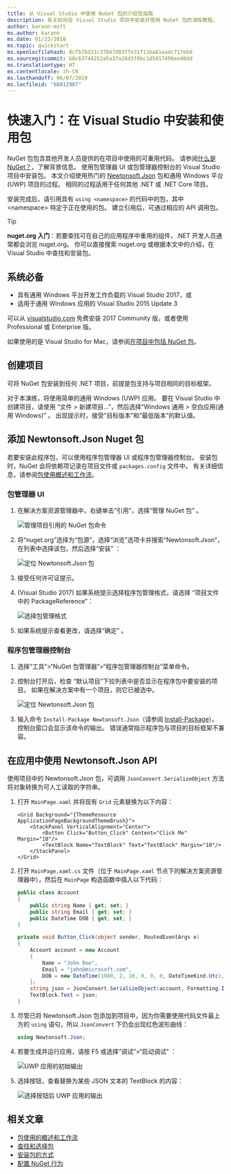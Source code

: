 ```yaml
---
title: 从 Visual Studio 中使用 NuGet 包的介绍性指南
description: 有关如何在 Visual Studio 项目中安装并使用 NuGet 包的演练教程。
author: karann-msft
ms.author: karann
ms.date: 01/23/2018
ms.topic: quickstart
ms.openlocfilehash: 8cfb7bd31c37847d83ffe31f11ba61eadc717eb8
ms.sourcegitcommit: b8c63744252a5a37a2843f6bc1d5917496ee40dd
ms.translationtype: HT
ms.contentlocale: zh-CN
ms.lasthandoff: 06/07/2019
ms.locfileid: "66812907"
---
```

# <a name="quickstart-install-and-use-a-package-in-visual-studio"></a>快速入门：在 Visual Studio 中安装和使用包

NuGet 包包含其他开发人员提供的在项目中使用的可重用代码。 请参阅[什么是 NuGet？](../What-is-NuGet.md)，了解背景信息。 使用包管理器 UI 或包管理器控制台的 Visual Studio 项目中安装包。 本文介绍使用热门的 [Newtonsoft.Json](https://www.nuget.org/packages/Newtonsoft.Json/) 包和通用 Windows 平台 (UWP) 项目的过程。 相同的过程适用于任何其他 .NET 或 .NET Core 项目。

安装完成后，请引用具有 `using <namespace>` 的代码中的包，其中 \<namespace\> 特定于正在使用的包。 建立引用后，可通过相应的 API 调用包。

> [!Tip]
> **nuget.org 入门**：若要查找可在自己的应用程序中重用的组件，.NET 开发人员通常都会浏览 nuget.org。 你可以直接搜索 nuget.org 或根据本文中的介绍，在 Visual Studio 中查找和安装包。

## <a name="prerequisites"></a>系统必备

- 具有通用 Windows 平台开发工作负载的 Visual Studio 2017，或
- 适用于通用 Windows 应用的 Visual Studio 2015 Update 3

可以从 [visualstudio.com](https://www.visualstudio.com/) 免费安装 2017 Community 版，或者使用 Professional 或 Enterprise 版。

如果使用的是 Visual Studio for Mac，请参阅[在项目中包括 NuGet 包](/visualstudio/mac/nuget-walkthrough)。

## <a name="create-a-project"></a>创建项目

可将 NuGet 包安装到任何 .NET 项目，前提是包支持与项目相同的目标框架。

对于本演练，将使用简单的通用 Windows (UWP) 应用。 要在 Visual Studio 中创建项目，请使用  “文件 > 新建项目...”，然后选择“Windows 通用 > 空白应用(通用 Windows)”  。 出现提示时，接受“目标版本”和“最低版本”的默认值。

## <a name="add-the-newtonsoftjson-nuget-package"></a>添加 Newtonsoft.Json Nuget 包

若要安装此程序包，可以使用程序包管理器 UI 或程序包管理器控制台。 安装包时，NuGet 会将依赖项记录在项目文件或 `packages.config` 文件中。 有关详细信息，请参阅[包使用概述和工作流](../consume-packages/Overview-and-Workflow.md)。

### <a name="package-manager-ui"></a>包管理器 UI

1. 在解决方案资源管理器中，右键单击“引用”，选择“管理 NuGet 包”   。

    ![管理项目引用的 NuGet 包命令](media/QS_Use-02-ManageNuGetPackages.png)

1. 将“nuget.org”选择为“包源”，选择“浏览”选项卡并搜索“Newtonsoft.Json”，在列表中选择该包，然后选择“安装”     ：

    ![定位 Newtonsoft.Json 包](media/QS_Use-03-NewtonsoftJson.png)

1. 接受任何许可证提示。

1. (Visual Studio 2017) 如果系统提示选择程序包管理格式，请选择  “项目文件中的 PackageReference”：

    ![选择包管理格式](media/QS_Use-03b-SelectFormat.png)

1. 如果系统提示查看更改，请选择“确定”  。

### <a name="package-manager-console"></a>程序包管理器控制台

1. 选择“工具”>“NuGet 包管理器”>“程序包管理器控制台”菜单命令。 

1. 控制台打开后，检查  “默认项目”下拉列表中是否显示在程序包中要安装的项目。 如果在解决方案中有一个项目，则它已被选中。

    ![定位 Newtonsoft.Json 包](media/QS_Use-08-Console1.png)

1. 输入命令 `Install-Package Newtonsoft.Json`（请参阅 [Install-Package](../tools/ps-ref-install-package.md)）。 控制台窗口会显示该命令的输出。 错误通常指示程序包与项目的目标框架不兼容。

## <a name="use-the-newtonsoftjson-api-in-the-app"></a>在应用中使用 Newtonsoft.Json API

使用项目中的 Newtonsoft.Json 包，可调用 `JsonConvert.SerializeObject` 方法将对象转换为可人工读取的字符串。

1. 打开 `MainPage.xaml` 并将现有 `Grid` 元素替换为以下内容：

    ```xaml
    <Grid Background="{ThemeResource ApplicationPageBackgroundThemeBrush}">
        <StackPanel VerticalAlignment="Center">
            <Button Click="Button_Click" Content="Click Me" Margin="10"/>
            <TextBlock Name="TextBlock" Text="TextBlock" Margin="10"/>
        </StackPanel>
    </Grid>
    ```

1. 打开 `MainPage.xaml.cs` 文件（位于 `MainPage.xaml` 节点下的解决方案资源管理器中），然后在 `MainPage` 构造函数中插入以下代码：

    ```cs
    public class Account
    {
        public string Name { get; set; }
        public string Email { get; set; }
        public DateTime DOB { get; set; }
    }

    private void Button_Click(object sender, RoutedEventArgs e)
    {
        Account account = new Account
        {
            Name = "John Doe",
            Email = "john@microsoft.com",
            DOB = new DateTime(1980, 2, 20, 0, 0, 0, DateTimeKind.Utc),
        };
        string json = JsonConvert.SerializeObject(account, Formatting.Indented);
        TextBlock.Text = json;
    }
    ```

1. 尽管已将 Newtonsoft.Json 包添加到项目中，因为你需要使用代码文件最上方的 `using` 语句，所以 `JsonConvert` 下仍会出现红色波形曲线：

    ```cs
    using Newtonsoft.Json;
    ```

1. 若要生成并运行应用，请按 F5 或选择“调试”>“启动调试”  ：

    ![UWP 应用的初始输出](media/QS_Use-06-AppStart.png)

1. 选择按钮，查看替换为某些 JSON 文本的 TextBlock 的内容：

    ![选择按钮后 UWP 应用的输出](media/QS_Use-07-AppEnd.png)

## <a name="related-articles"></a>相关文章

- [包使用的概述和工作流](../consume-packages/overview-and-workflow.md)
- [查找和选择包](../consume-packages/finding-and-choosing-packages.md)
- [安装包的方式](../consume-packages/ways-to-install-a-package.md)
- [配置 NuGet 行为](../consume-packages/configuring-nuget-behavior.md)
